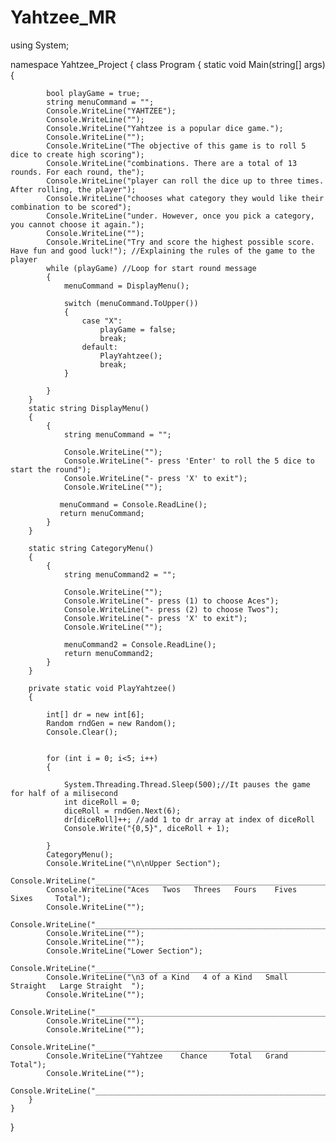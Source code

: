 # Yahtzee_MR
using System;

namespace Yahtzee_Project
{
    class Program
    {
        static void Main(string[] args)
        {
            
            bool playGame = true;
            string menuCommand = "";
            Console.WriteLine("YAHTZEE");
            Console.WriteLine("");
            Console.WriteLine("Yahtzee is a popular dice game.");
            Console.WriteLine("");
            Console.WriteLine("The objective of this game is to roll 5 dice to create high scoring");
            Console.WriteLine("combinations. There are a total of 13 rounds. For each round, the");
            Console.WriteLine("player can roll the dice up to three times. After rolling, the player");
            Console.WriteLine("chooses what category they would like their combination to be scored");
            Console.WriteLine("under. However, once you pick a category, you cannot choose it again."); 
            Console.WriteLine("");
            Console.WriteLine("Try and score the highest possible score. Have fun and good luck!"); //Explaining the rules of the game to the player           
            while (playGame) //Loop for start round message 
            {
                menuCommand = DisplayMenu();

                switch (menuCommand.ToUpper())
                {
                    case "X":
                        playGame = false;
                        break;
                    default:
                        PlayYahtzee();
                        break;
                }

            }
        }
        static string DisplayMenu()
        {
            {
                string menuCommand = "";

                Console.WriteLine("");
                Console.WriteLine("- press 'Enter' to roll the 5 dice to start the round");
                Console.WriteLine("- press 'X' to exit");
                Console.WriteLine("");

               menuCommand = Console.ReadLine();
               return menuCommand;
            }
        }

        static string CategoryMenu()
        {
            {
                string menuCommand2 = "";

                Console.WriteLine("");
                Console.WriteLine("- press (1) to choose Aces");
                Console.WriteLine("- press (2) to choose Twos");
                Console.WriteLine("- press 'X' to exit");
                Console.WriteLine("");

                menuCommand2 = Console.ReadLine();
                return menuCommand2;
            }
        }

        private static void PlayYahtzee()
        {
            
            int[] dr = new int[6];
            Random rndGen = new Random();
            Console.Clear();
            

            for (int i = 0; i<5; i++)
            {
               
                System.Threading.Thread.Sleep(500);//It pauses the game for half of a milisecond 
                int diceRoll = 0;
                diceRoll = rndGen.Next(6);
                dr[diceRoll]++; //add 1 to dr array at index of diceRoll 
                Console.Write("{0,5}", diceRoll + 1);
                
            }
            CategoryMenu();
            Console.WriteLine("\n\nUpper Section");
            Console.WriteLine("_______________________________________________________________");
            Console.WriteLine("Aces   Twos   Threes   Fours    Fives    Sixes     Total");
            Console.WriteLine("");
            Console.WriteLine("_______________________________________________________________");
            Console.WriteLine("");
            Console.WriteLine("");
            Console.WriteLine("Lower Section");
            Console.WriteLine("_______________________________________________________________");
            Console.WriteLine("\n3 of a Kind   4 of a Kind   Small Straight   Large Straight  ");
            Console.WriteLine("");
            Console.WriteLine("_______________________________________________________________");
            Console.WriteLine("");
            Console.WriteLine("");
            Console.WriteLine("_______________________________________________________________");
            Console.WriteLine("Yahtzee    Chance     Total   Grand Total");
            Console.WriteLine("");
            Console.WriteLine("_______________________________________________________________");
        }
    }
}
